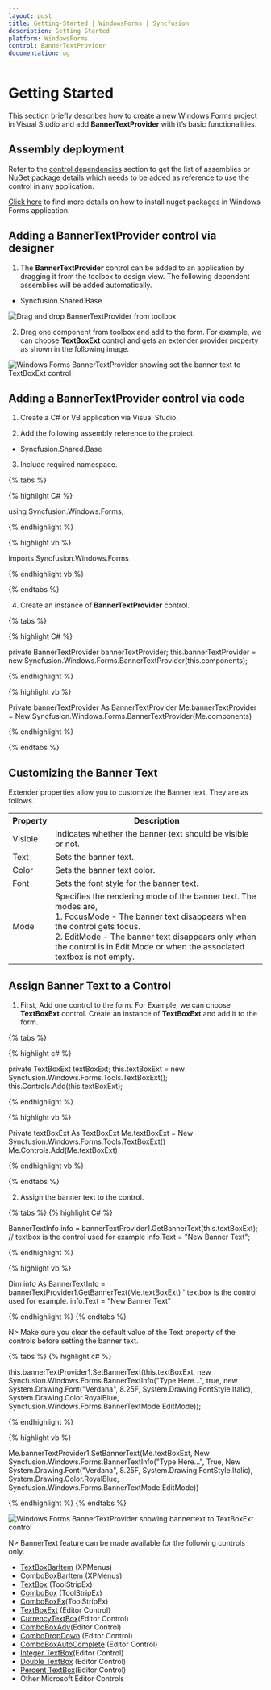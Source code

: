 ```yaml
---
layout: post
title: Getting-Started | WindowsForms | Syncfusion
description: Getting Started
platform: WindowsForms
control: BannerTextProvider
documentation: ug
---
```


# Getting Started

This section briefly describes how to create a new Windows Forms project in Visual Studio and add **BannerTextProvider** with it’s basic functionalities.


## Assembly deployment

Refer to the [control dependencies](https://help.syncfusion.com/windowsforms/control-dependencies#bannertextprovider) section to get the list of assemblies or NuGet package details which needs to be added as reference to use the control in any application.

[Click here](https://help.syncfusion.com/windowsforms/visual-studio-integration/nuget-packages) to find more details on how to install nuget packages in Windows Forms application.

## Adding a BannerTextProvider control via designer

1) The **BannerTextProvider** control can be added to an application by dragging it from the toolbox to design view. The following dependent assemblies will be added automatically.

* Syncfusion.Shared.Base

 ![Drag and drop BannerTextProvider from toolbox](Overview_images/Banner_toolbox.png) 

2) Drag one component from toolbox and add to the form. For example, we can choose **TextBoxExt** control and gets an extender provider property as shown in the following image. 

 ![Windows Forms BannerTextProvider showing set the banner text to TextBoxExt control](Overview_images/Banner_addtext.png) 

## Adding a BannerTextProvider control via code

1) Create a C# or VB application via Visual Studio.

2) Add the following assembly reference to the project.

* Syncfusion.Shared.Base

3) Include required namespace.

{% tabs %}

{% highlight C# %}

using Syncfusion.Windows.Forms;

{% endhighlight %}

{% highlight vb %}

Imports Syncfusion.Windows.Forms

{% endhighlight vb %}

{% endtabs %}

4) Create an instance of **BannerTextProvider** control.

{% tabs %}

{% highlight C# %}

private BannerTextProvider bannerTextProvider;
this.bannerTextProvider = new Syncfusion.Windows.Forms.BannerTextProvider(this.components);

{% endhighlight %}

{% highlight vb %}

Private bannerTextProvider As BannerTextProvider
Me.bannerTextProvider = New Syncfusion.Windows.Forms.BannerTextProvider(Me.components)

{% endhighlight %}

{% endtabs %}


## Customizing the Banner Text

Extender properties allow you to customize the Banner text. They are as follows.

<table>
<tr>
<th>
Property</th><th>
Description</th></tr>
<tr>
<td>
Visible</td><td>
Indicates whether the banner text should be visible or not.</td></tr>
<tr>
<td>
Text</td><td>
Sets the banner text.</td></tr>
<tr>
<td>
Color</td><td>
Sets the banner text color.</td></tr>
<tr>
<td>
Font</td><td>
Sets the font style for the banner text.</td></tr>
<tr>
<td>
Mode</td><td>
Specifies the rendering mode of the banner text. The modes are,<br/>
1. FocusMode - The banner text disappears when the control gets focus.<br/>
2. EditMode - The banner text disappears only when the control is in Edit Mode or when the associated textbox is not empty.</td></tr>
</table>

## Assign Banner Text to a Control

1) First, Add one control to the form. For Example, we can choose **TextBoxExt** control. Create an instance of **TextBoxExt** and add it to the form.

{% tabs %}

{% highlight c# %}

private TextBoxExt textBoxExt;
this.textBoxExt = new Syncfusion.Windows.Forms.Tools.TextBoxExt();
this.Controls.Add(this.textBoxExt);

{% endhighlight %}

{% highlight vb %}

Private textBoxExt As TextBoxExt
Me.textBoxExt = New Syncfusion.Windows.Forms.Tools.TextBoxExt()
Me.Controls.Add(Me.textBoxExt)

{% endhighlight vb %}

{% endtabs %}

2) Assign the banner text to the control.

{% tabs %}
{% highlight C# %}

BannerTextInfo info = bannerTextProvider1.GetBannerText(this.textBoxExt); // textbox is the control used for example
info.Text = "New Banner Text";

{% endhighlight %}

{% highlight vb %}

Dim info As BannerTextInfo = bannerTextProvider1.GetBannerText(Me.textBoxExt) ' textbox is the control used for example.
info.Text = "New Banner Text"

{% endhighlight %}
{% endtabs %}

N> Make sure you clear the default value of the Text property of the controls before setting the banner text.

{% tabs %}
{% highlight c# %}

this.bannerTextProvider1.SetBannerText(this.textBoxExt, new Syncfusion.Windows.Forms.BannerTextInfo("Type Here...", true, new System.Drawing.Font("Verdana", 8.25F, System.Drawing.FontStyle.Italic), System.Drawing.Color.RoyalBlue, Syncfusion.Windows.Forms.BannerTextMode.EditMode));

{% endhighlight %}

{% highlight vb %}

Me.bannerTextProvider1.SetBannerText(Me.textBoxExt, New Syncfusion.Windows.Forms.BannerTextInfo("Type Here...", True, New System.Drawing.Font("Verdana", 8.25F, System.Drawing.FontStyle.Italic), System.Drawing.Color.RoyalBlue, Syncfusion.Windows.Forms.BannerTextMode.EditMode))

{% endhighlight %}
{% endtabs %}
 
 ![Windows Forms BannerTextProvider showing bannertext to TextBoxExt control](Overview_images/Banner_textbox.png) 

N> BannerText feature can be made available for the following controls only.

* [TextBoxBarItem](/windowsforms/popupmenu/popup-menucontext-menuxpmenu-bars#bar-items) (XPMenus)
* [ComboBoxBarItem](/windowsforms/popupmenu/popup-menucontext-menuxpmenu-bars#bar-items) (XPMenus)
* [TextBox](http://help.syncfusion.com/windowsforms/ribboncontroladv/ribbon-textbox) (ToolStripEx)
* [ComboBox](http://help.syncfusion.com/windowsforms/ribboncontroladv/ribbon-combobox ) (ToolStripEx)
* [ComboBoxEx](http://help.syncfusion.com/windowsforms/ribboncontroladv/ribbon-comboboxex)(ToolStripEx)
* [TextBoxExt](http://help.syncfusion.com/windowsforms/textboxext) (Editor Control)
* [CurrencyTextBox](http://help.syncfusion.com/windowsforms/currencytextbox)(Editor Control)
* [ComboBoxAdv](http://help.syncfusion.com/windowsforms/ComboBoxAdv)(Editor Control)
* [ComboDropDown](http://help.syncfusion.com/windowsforms/ComboDropDown ) (Editor Control)
* [ComboBoxAutoComplete](http://help.syncfusion.com/windowsforms/comboboxautocomplete) (Editor Control)
* [Integer TextBox](http://help.syncfusion.com/windowsforms/integertextbox)(Editor Control)
* [Double TextBox](http://help.syncfusion.com/windowsforms/doubletextbox) (Editor Control)
* [Percent TextBox](http://help.syncfusion.com/windowsforms/percenttextbox)(Editor Control)
* Other Microsoft Editor Controls

